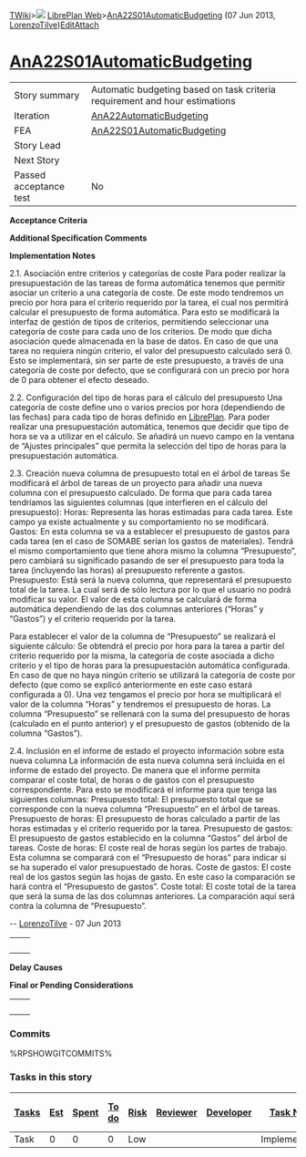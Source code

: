 [TWiki](Main_WebHome)&gt;![](/twiki/pub/TWiki/TWikiDocGraphics/web-bg-small.gif) [LibrePlan Web](LibrePlan_WebHome)&gt;[AnA22S01AutomaticBudgeting](LibrePlan_AnA22S01AutomaticBudgeting "Topic revision: 1 (07 Jun 2013 - 08:29:51)") (07 Jun 2013, [LorenzoTilve](Main_LorenzoTilve))[Edit](LibrePlan_AnA22S01AutomaticBudgeting?t=1520343622 "Edit this topic text")[Attach](/twiki/bin/attach/LibrePlan/AnA22S01AutomaticBudgeting "Attach an image or document to this topic")  

 [AnA22S01AutomaticBudgeting](LibrePlan_AnA22S01AutomaticBudgeting)
===================================================================

|                        |                                                                             |
|------------------------|-----------------------------------------------------------------------------|
| Story summary          | Automatic budgeting based on task criteria requirement and hour estimations |
| Iteration              | [AnA22AutomaticBudgeting](LibrePlan_AnA22AutomaticBudgeting)                |
| FEA                    | [AnA22S01AutomaticBudgeting](LibrePlan_AnA22S01AutomaticBudgeting)          |
| Story Lead             |                                                                             |
| Next Story             |                                                                             |
| Passed acceptance test | No                                                                          |

**Acceptance Criteria**

**Additional Specification Comments**

**Implementation Notes**

2.1. Asociación entre criterios y categorías de coste Para poder realizar la presupuestación de las tareas de forma automática tenemos que permitir asociar un criterio a una categoría de coste. De este modo tendremos un precio por hora para el criterio requerido por la tarea, el cual nos permitirá calcular el presupuesto de forma automática. Para esto se modificará la interfaz de gestión de tipos de criterios, permitiendo seleccionar una categoría de coste para cada uno de los criterios. De modo que dicha asociación quede almacenada en la base de datos. En caso de que una tarea no requiera ningún criterio, el valor del presupuesto calculado será 0. Esto se implementará, sin ser parte de este presupuesto, a través de una categoría de coste por defecto, que se configurará con un precio por hora de 0 para obtener el efecto deseado.

2.2. Configuración del tipo de horas para el cálculo del presupuesto Una categoría de coste define uno o varios precios por hora (dependiendo de las fechas) para cada tipo de horas definido en [LibrePlan](LibrePlan_LibrePlan). Para poder realizar una presupuestación automática, tenemos que decidir que tipo de hora se va a utilizar en el cálculo. Se añadirá un nuevo campo en la ventana de “Ajustes principales” que permita la selección del tipo de horas para la presupuestación automática.

2.3. Creación nueva columna de presupuesto total en el árbol de tareas Se modificará el árbol de tareas de un proyecto para añadir una nueva columna con el presupuesto calculado. De forma que para cada tarea tendríamos las siguientes columnas (que interfieren en el cálculo del presupuesto): Horas: Representa las horas estimadas para cada tarea. Este campo ya existe actualmente y su comportamiento no se modificará. Gastos: En esta columna se va a establecer el presupuesto de gastos para cada tarea (en el caso de SOMABE serían los gastos de materiales). Tendrá el mismo comportamiento que tiene ahora mismo la columna “Presupuesto”, pero cambiará su significado pasando de ser el presupuesto para toda la tarea (incluyendo las horas) al presupuesto referente a gastos. Presupuesto: Está será la nueva columna, que representará el presupuesto total de la tarea. La cual será de sólo lectura por lo que el usuario no podrá modificar su valor. El valor de esta columna se calculará de forma automática dependiendo de las dos columnas anteriores (“Horas” y “Gastos”) y el criterio requerido por la tarea.

Para establecer el valor de la columna de “Presupuesto” se realizará el siguiente cálculo: Se obtendrá el precio por hora para la tarea a partir del criterio requerido por la misma, la categoría de coste asociada a dicho criterio y el tipo de horas para la presupuestación automática configurada. En caso de que no haya ningún criterio se utilizará la categoría de coste por defecto (que como se explicó anteriormente en este caso estará configurada a 0). Una vez tengamos el precio por hora se multiplicará el valor de la columna “Horas” y tendremos el presupuesto de horas. La columna “Presupuesto” se rellenará con la suma del presupuesto de horas (calculado en el punto anterior) y el presupuesto de gastos (obtenido de la columna “Gastos”).

2.4. Inclusión en el informe de estado el proyecto información sobre esta nueva columna La información de esta nueva columna será incluida en el informe de estado del proyecto. De manera que el informe permita comparar el coste total, de horas o de gastos con el presupuesto correspondiente. Para esto se modificará el informe para que tenga las siguientes columnas: Presupuesto total: El presupuesto total que se corresponde con la nueva columna “Presupuesto” en el árbol de tareas. Presupuesto de horas: El presupuesto de horas calculado a partir de las horas estimadas y el criterio requerido por la tarea. Presupuesto de gastos: El presupuesto de gastos establecido en la columna “Gastos” del árbol de tareas. Coste de horas: El coste real de horas según los partes de trabajo. Esta columna se comparará con el “Presupuesto de horas” para indicar si se ha superado el valor presupuestado de horas. Coste de gastos: El coste real de los gastos según las hojas de gasto. En este caso la comparación se hará contra el “Presupuesto de gastos”. Coste total: El coste total de la tarea que será la suma de las dos columnas anteriores. La comparación aquí será contra la columna de “Presupuesto”.

-- [LorenzoTilve](Main_LorenzoTilve) - 07 Jun 2013

|     |     |
|-----|-----|
|     |     |

**Delay Causes**

**Final or Pending Considerations**

|     |     |
|-----|-----|
|     |     |

###  Commits

%RPSHOWGITCOMMITS%

###  Tasks in this story

| [Tasks](LibrePlan_AnA22S01AutomaticBudgeting?sortcol=0;table=2;up=0#sorted_table "Sort by this column") | [Est](LibrePlan_AnA22S01AutomaticBudgeting?sortcol=1;table=2;up=0#sorted_table "Sort by this column") | [Spent](LibrePlan_AnA22S01AutomaticBudgeting?sortcol=2;table=2;up=0#sorted_table "Sort by this column") | [To do](LibrePlan_AnA22S01AutomaticBudgeting?sortcol=3;table=2;up=0#sorted_table "Sort by this column") | [Risk](LibrePlan_AnA22S01AutomaticBudgeting?sortcol=4;table=2;up=0#sorted_table "Sort by this column") | [Reviewer](LibrePlan_AnA22S01AutomaticBudgeting?sortcol=5;table=2;up=0#sorted_table "Sort by this column") | [Developer](LibrePlan_AnA22S01AutomaticBudgeting?sortcol=6;table=2;up=0#sorted_table "Sort by this column") | [Task Name](LibrePlan_AnA22S01AutomaticBudgeting?sortcol=7;table=2;up=0#sorted_table "Sort by this column") | [Start Date](LibrePlan_AnA22S01AutomaticBudgeting?sortcol=8;table=2;up=0#sorted_table "Sort by this column") | [Est End Date](LibrePlan_AnA22S01AutomaticBudgeting?sortcol=9;table=2;up=0#sorted_table "Sort by this column") | [End Date](LibrePlan_AnA22S01AutomaticBudgeting?sortcol=10;table=2;up=0#sorted_table "Sort by this column") |
|---------------------------------------------------------------------------------------------------------|-------------------------------------------------------------------------------------------------------|---------------------------------------------------------------------------------------------------------|---------------------------------------------------------------------------------------------------------|--------------------------------------------------------------------------------------------------------|------------------------------------------------------------------------------------------------------------|-------------------------------------------------------------------------------------------------------------|-------------------------------------------------------------------------------------------------------------|--------------------------------------------------------------------------------------------------------------|----------------------------------------------------------------------------------------------------------------|-------------------------------------------------------------------------------------------------------------|
| Task                                                                                                    | 0                                                                                                     | 0                                                                                                       | 0                                                                                                       | Low                                                                                                    |                                                                                                            |                                                                                                             | Implementation                                                                                              |                                                                                                              |                                                                                                                |                                                                                                             |
